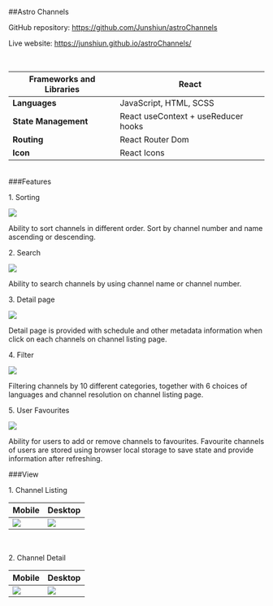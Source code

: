 ##Astro Channels

GitHub repository: <a href="https://github.com/Junshiun/astroChannels" target="_blank">https://github.com/Junshiun/astroChannels</a>

Live website: <a href="https://junshiun.github.io/astroChannels/" target="_blank">https://junshiun.github.io/astroChannels/</a>

<br/>

| **Frameworks and Libraries** | React                               |
| ---------------------------- | ----------------------------------- |
| **Languages**                | JavaScript, HTML, SCSS              |
| **State Management**         | React useContext + useReducer hooks |
| **Routing**                  | React Router Dom                    |
| **Icon**                     | React Icons                         |

<br/>
###Features

1\. Sorting

<img src="https://drive.google.com/uc?export=view&id=1yK_B2OJPmGwfI-nUyxxMenSIa74--CZA">

Ability to sort channels in different order. Sort by channel number and name ascending or descending.
<br/>

2\. Search

<img src="https://drive.google.com/uc?export=view&id=1tOc50G5C7jfBcRHcv18lOUBQN_u7Uwfu">

Ability to search channels by using channel name or channel number.
<br/>

3\. Detail page

<img src="https://drive.google.com/uc?export=view&id=1msOsCOiDw9lFqQKtumE9LQtxVKpzLWn2">

Detail page is provided with schedule and other metadata information when click on each channels on channel listing page.
<br/>

4\. Filter

<img src="https://drive.google.com/uc?export=view&id=1a6Wah8IywNO37fPWSmDOJfCnRQ1fZVrs">

Filtering channels by 10 different categories, together with 6 choices of languages and channel resolution on channel listing page.
<br/>

5\. User Favourites

<img src="https://drive.google.com/uc?export=view&id=1LBZF-4tOWuz6cD1aQo7F-sdGRR7zJ9fr">

Ability for users to add or remove channels to favourites. Favourite channels of users are stored using browser local storage to save state and provide information after refreshing.
<br/>

###View

1\. Channel Listing

| **Mobile**                                                                               | **Desktop**                                                                              |
| ---------------------------------------------------------------------------------------- | ---------------------------------------------------------------------------------------- |
| <img src="https://drive.google.com/uc?export=view&id=10a-gXWFGc8WE9TpdyjfwuPhJLeVazg1k"> | <img src="https://drive.google.com/uc?export=view&id=1xhifP8UbGqTk6e_zOlqk8MQbedtGzVDp"> |

 <br/>
 
 2\. Channel Detail

| **Mobile**                                                                               | **Desktop**                                                                              |
| ---------------------------------------------------------------------------------------- | ---------------------------------------------------------------------------------------- |
| <img src="https://drive.google.com/uc?export=view&id=120hJsZf5UxpbDSsZhX-RRTRqEW9-_qGU"> | <img src="https://drive.google.com/uc?export=view&id=1PprqwhFqKmdMd0K78l1BxOPoMFEm8S80"> |

 <br/>
